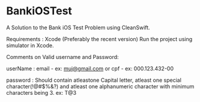 # BankiOSTest
A Solution to the Bank iOS Test Problem using CleanSwift.

Requirements : Xcode (Preferably the recent version)
Run the project using simulator in Xcode.

Comments on Valid username and Password:

userName : email - ex: muj@gmail.com or cpf - ex: 000.123.432-00

password :  Should contain atleastone Capital letter, atleast one special character(!@#$%&?) and atleast one alphanumeric character with minimum characters being 3. ex: T@3
